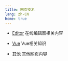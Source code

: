 ```yaml
---
title: 网页技术
lang: zh-CN
home: true
---
```


<div class="homeNavContainer">

- [Editor](/code/web/editor/)
  在线编辑器相关内容

- [Vue](/code/web/vue/)
  Vue相关知识

- [其他](/code/web/others/)
  其他网页内容

</div>